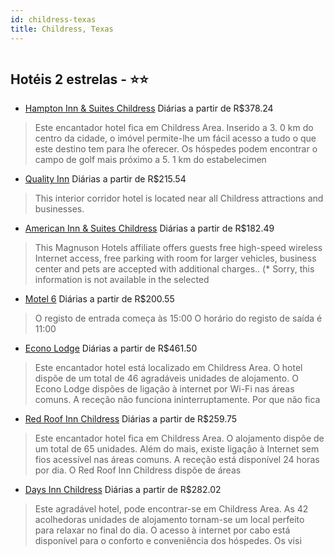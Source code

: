 ```yaml
---
id: childress-texas
title: Childress, Texas
---
```


<center><img src="http://photos.hotelbeds.com/giata/13/132204/132204a_hb_a_002.jpg" alt="" /></center>


## Hotéis 2 estrelas - ⭐️⭐️

-    [Hampton Inn & Suites Childress](https://www.hurb.com/hoteis/childress/hampton-inn-suites-childress-JNP-JP059483?cmp=18055) Diárias a partir de R$378.24
   > Este encantador hotel fica em Childress Area. Inserido a 3. 0 km do centro da cidade, o imóvel permite-lhe um fácil acesso a tudo o que este destino tem para lhe oferecer. Os hóspedes podem encontrar o campo de golf mais próximo a 5. 1 km do estabelecimen
-    [Quality Inn](https://www.hurb.com/hoteis/childress/quality-inn-JNP-JP300818?cmp=18055) Diárias a partir de R$215.54
   > This interior corridor hotel is located near all Childress attractions and businesses.
-    [American Inn & Suites Childress](https://www.hurb.com/hoteis/childress/american-inn-suites-childress-JNP-JP753915?cmp=18055) Diárias a partir de R$182.49
   > This Magnuson Hotels affiliate offers guests free high-speed wireless Internet access, free parking with room for larger vehicles, business center and pets are accepted with additional charges.. (* Sorry, this information is not available in the selected 
-    [Motel 6](https://www.hurb.com/hoteis/childress/motel-6-JNP-JP01486K?cmp=18055) Diárias a partir de R$200.55
   > O registo de entrada começa às 15:00  O horário do registo de saída é 11:00
-    [Econo Lodge](https://www.hurb.com/hoteis/childress/econo-lodge-JNP-JP323698?cmp=18055) Diárias a partir de R$461.50
   > Este encantador hotel está localizado em Childress Area. O hotel dispõe de um total de 46 agradáveis unidades de alojamento. O Econo Lodge dispões de ligação à internet por Wi-Fi nas áreas comuns. A receção não funciona ininterruptamente. Por que não fica
-    [Red Roof Inn Childress](https://www.hurb.com/hoteis/childress/red-roof-inn-childress-JNP-JP113759?cmp=18055) Diárias a partir de R$259.75
   > Este encantador hotel fica em Childress Area. O alojamento dispõe de um total de 65 unidades. Além do mais, existe ligação à Internet sem fios acessível nas áreas comuns. A receção está disponível 24 horas por dia. O Red Roof Inn Childress dispõe de áreas
-    [Days Inn Childress](https://www.hurb.com/hoteis/childress/days-inn-childress-JNP-JP204528?cmp=18055) Diárias a partir de R$282.02
   > Este agradável hotel, pode encontrar-se em Childress Area. As 42 acolhedoras unidades de alojamento tornam-se um local perfeito para relaxar no final do dia. O acesso à internet por cabo está disponível para o conforto e conveniência dos hóspedes. Os visi
